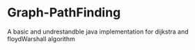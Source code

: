 # Graph-PathFinding
A basic and undrestandble java implementation for dijkstra and floydWarshall algorithm
